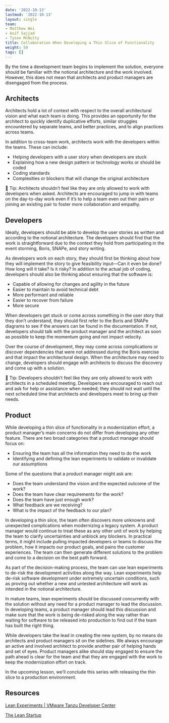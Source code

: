 ```yaml
---
date: '2022-10-13'
lastmod: '2022-10-13'
layout: single
team:
- Matthew Wei
- Asif Sajjad
- Tyson McNulty
title: Collaboration When Developing a Thin Slice of Functionality
weight: 50
tags: []
---
```


By the time a development team begins to implement the solution, everyone should be familiar with the notional architecture and the work involved. However, this does not mean that architects and product managers are disengaged from the process.


## Architects

Architects hold a lot of context with respect to the overall architectural vision and what each team is doing. This provides an opportunity for the architect to quickly identify duplicative efforts, similar struggles encountered by separate teams, and better practices, and to align practices across teams.

In addition to cross-team work, architects work with the developers within the teams. These can include:



* Helping developers with a user story when developers are stuck
* Explaining how a new design pattern or technology works or should be coded
* Coding standards
* Complexities or blockers that will change the original architecture

💁 Tip: Architects shouldn’t feel like they are only allowed to work with developers when asked. Architects are encouraged to jump in with teams on the day-to-day work even if it’s to help a team even out their pairs or joining an existing pair to foster more collaboration and empathy.


## Developers

Ideally, developers should be able to develop the user stories as written and according to the notional architecture. The developers should find that the work is straightforward due to the context they hold from participating in the event storming, Boris, SNAPe, and story writing.

As developers work on each story, they should first be thinking about how they will implement the story to give feasibility input—Can it even be done? How long will it take? Is it risky? In addition to the actual job of coding, developers should also be thinking about ensuring that the software is:



* Capable of allowing for changes and agility in the future
* Easier to maintain to avoid technical debt
* More performant and reliable
* Easier to recover from failure
* More secure

When developers get stuck or come across something in the user story that they don’t understand, they should first refer to the Boris and SNAPe diagrams to see if the answers can be found in the documentation. If not, developers should talk with the product manager and the architect as soon as possible to keep the momentum going and not impact velocity.

Over the course of development, they may come across complications or discover dependencies that were not addressed during the Boris exercise and that impact the architectural design. When the architecture may need to change, developers should engage with architects to discuss the discovery and come up with a solution.

💁 Tip: Developers shouldn’t feel like they are only allowed to work with architects in a scheduled meeting. Developers are encouraged to reach out and ask for help or assistance when needed; they should not wait until the next scheduled time that architects and developers meet to bring up their needs.


## Product

While developing a thin slice of functionality in a modernization effort, a product manager’s main concerns do not differ from developing any other feature. There are two broad categories that a product manager should focus on:



* Ensuring the team has all the information they need to do the work
* Identifying and defining the lean experiments to validate or invalidate our assumptions

Some of the questions that a product manager might ask are:



* Does the team understand the vision and the expected outcome of the work?
* Does the team have clear requirements for the work?
* Does the team have just enough work?
* What feedback are we receiving?
* What is the impact of the feedback to our plan?

In developing a thin slice, the team often discovers more unknowns and unexpected complications when modernizing a legacy system. A product manager would continue to treat these as any other unit of work by helping the team to clarify uncertainties and unblock any blockers. In practical terms, it might include pulling impacted developers or teams to discuss the problem, how it impacts our product goals, and pains the customer experiences. The team can then generate different solutions to the problem and come to a decision on the best path forward.

As part of the decision-making process, the team can use lean experiments to de-risk the development activities along the way. Lean experiments help de-risk software development under extremely uncertain conditions, such as proving out whether a new and untested architecture will work as intended in the notional architecture.

In mature teams, lean experiments should be discussed concurrently with the solution without any need for a product manager to lead the discussion. In developing teams, a product manager should lead this discussion and make sure that the work is being de-risked along the way rather than waiting for software to be released into production to find out if the team has built the right thing.

While developers take the lead in creating the new system, by no means do architects and product managers sit on the sidelines. We always encourage an active and involved architect to provide another pair of helping hands and set of eyes. Product managers alike should stay engaged to ensure the path ahead is clear for the team and that they are engaged with the work to keep the modernization effort on track.

In the upcoming lesson, we’ll conclude this series with releasing the thin slice to a production environment.


## Resources

[Lean Experiments | VMware Tanzu Developer Center](https://tanzu.vmware.com/developer/practices/lean-experiments/)

[The Lean Startup](http://theleanstartup.com/) 